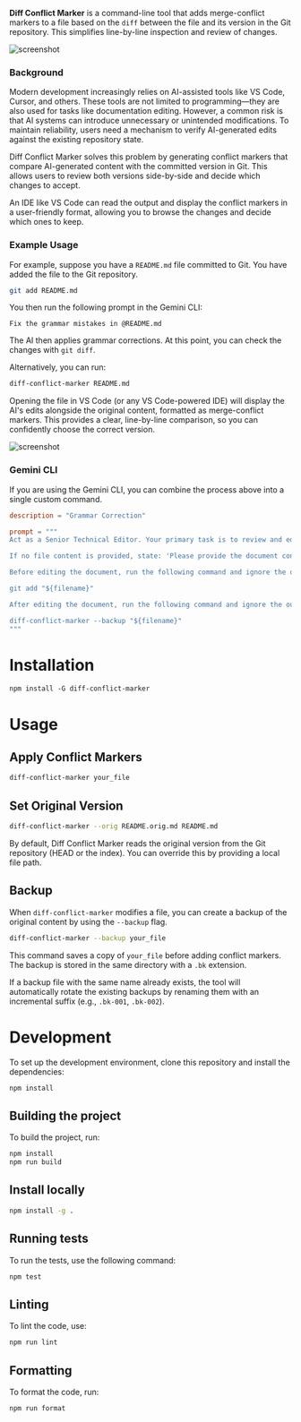 **Diff Conflict Marker** is a command-line tool that adds merge-conflict markers to a file based on the `diff` between the file and its version in the Git repository. This simplifies line-by-line inspection and review of changes.

![screenshot](docs/images/screenshot01.jpg)

### Background

Modern development increasingly relies on AI-assisted tools like VS Code, Cursor, and others. These tools are not limited to programming—they are also used for tasks like documentation editing. However, a common risk is that AI systems can introduce unnecessary or unintended modifications. To maintain reliability, users need a mechanism to verify AI-generated edits against the existing repository state.

Diff Conflict Marker solves this problem by generating conflict markers that compare AI-generated content with the committed version in Git. This allows users to review both versions side-by-side and decide which changes to accept.

An IDE like VS Code can read the output and display the conflict markers in a user-friendly format, allowing you to browse the changes and decide which ones to keep.
 
### Example Usage

For example, suppose you have a `README.md` file committed to Git. You have added the file to the Git repository.

```bash
git add README.md
```

You then run the following prompt in the Gemini CLI:

```
Fix the grammar mistakes in @README.md
```

The AI then applies grammar corrections. At this point, you can check the changes with `git diff`. 

Alternatively, you can run:

```bash
diff-conflict-marker README.md
```

Opening the file in VS Code (or any VS Code-powered IDE) will display the AI's edits alongside the original content, formatted as merge-conflict markers. This provides a clear, line-by-line comparison, so you can confidently choose the correct version.

![screenshot](docs/images/screenshot01.jpg)

### Gemini CLI

If you are using the Gemini CLI, you can combine the process above into a single custom command.

```toml
description = "Grammar Correction"

prompt = """
Act as a Senior Technical Editor. Your primary task is to review and edit a provided document for two purposes: correcting all grammatical errors and adjusting the tone to ensure it is professional, precise, and appropriate for a technical document. 

If no file content is provided, state: 'Please provide the document content to be reviewed.' 

Before editing the document, run the following command and ignore the output and error:

git add "${filename}"

After editing the document, run the following command and ignore the output and error:

diff-conflict-marker --backup "${filename}"
"""
```

# Installation

```
npm install -G diff-conflict-marker
```

# Usage

## Apply Conflict Markers

```bash
diff-conflict-marker your_file
```

## Set Original Version

```bash
diff-conflict-marker --orig README.orig.md README.md
```

By default, Diff Conflict Marker reads the original version from the Git repository (HEAD or the index). You can override this by providing a local file path.

## Backup

When `diff-conflict-marker` modifies a file, you can create a backup of the original content by using the `--backup` flag.

```bash
diff-conflict-marker --backup your_file
```

This command saves a copy of `your_file` before adding conflict markers. The backup is stored in the same directory with a `.bk` extension.

If a backup file with the same name already exists, the tool will automatically rotate the existing backups by renaming them with an incremental suffix (e.g., `.bk-001`, `.bk-002`).


# Development

To set up the development environment, clone this repository and install the dependencies:

```bash run
npm install
```

## Building the project

To build the project, run:

```bash run
npm install
npm run build
```

## Install locally

```bash run
npm install -g .
```

## Running tests

To run the tests, use the following command:

```bash run
npm test
```

## Linting

To lint the code, use:

```bash run
npm run lint
```

## Formatting

To format the code, run:

```bash
npm run format
```
